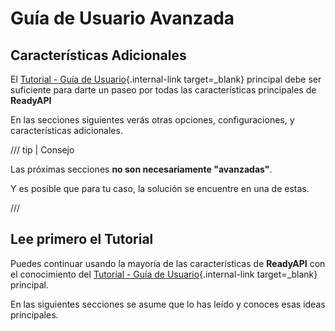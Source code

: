# Guía de Usuario Avanzada

## Características Adicionales

El [Tutorial - Guía de Usuario](../tutorial/index.md){.internal-link target=_blank} principal debe ser suficiente para darte un paseo por todas las características principales de **ReadyAPI**

En las secciones siguientes verás otras opciones, configuraciones, y características adicionales.

/// tip | Consejo

Las próximas secciones **no son necesariamente "avanzadas"**.

Y es posible que para tu caso, la solución se encuentre en una de estas.

///

## Lee primero el Tutorial

Puedes continuar usando la mayoría de las características de **ReadyAPI** con el conocimiento del [Tutorial - Guía de Usuario](../tutorial/index.md){.internal-link target=_blank} principal.

En las siguientes secciones se asume que lo has leído y conoces esas ideas principales.
